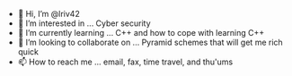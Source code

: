 - 👋 Hi, I’m @lriv42
- 👀 I’m interested in ... Cyber security
- 🌱 I’m currently learning ... C++ and how to cope with learning C++
- 💞️ I’m looking to collaborate on ... Pyramid schemes that will get me rich quick
- 📫 How to reach me ... email, fax, time travel, and thu'ums

<!---
lriv42/lriv42 is a ✨ special ✨ repository because its `README.md` (this file) appears on your GitHub profile.
You can click the Preview link to take a look at your changes.
--->
